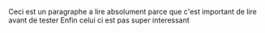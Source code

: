 Ceci est un paragraphe a lire absolument parce que c'est important de lire avant de tester
Enfin celui ci est pas super interessant
